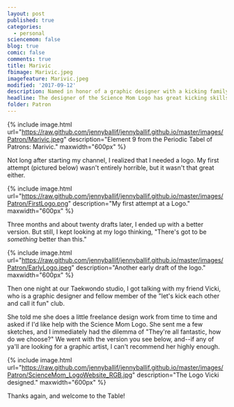 ```yaml
---
layout: post
published: true
categories:
  - personal
sciencemom: false
blog: true
comic: false
comments: true
title: Marivic
fbimage: Marivic.jpeg
imagefeature: Marivic.jpeg
modified: '2017-09-12'
description: Named in honor of a graphic designer with a kicking family.
headline: The designer of the Science Mom Logo has great kicking skills too.
folder: Patron
---
```

{% include image.html url="https://raw.github.com/jennyballif/jennyballif.github.io/master/images/Patron/Marivic.jpeg" description="Element 9 from the Periodic Tabel of Patrons: Marivic." maxwidth="600px" %}

Not long after starting my channel, I realized that I needed a logo. My first attempt (pictured below) wasn't entirely horrible, but it wasn't that great either.

{% include image.html url="https://raw.github.com/jennyballif/jennyballif.github.io/master/images/Patron/FirstLogo.png" description="My first attempt at a Logo." maxwidth="600px" %}

Three months and about twenty drafts later, I ended up with a better version. But still, I kept looking at my logo thinking, "There's got to be _something_ better than this." 

{% include image.html url="https://raw.github.com/jennyballif/jennyballif.github.io/master/images/Patron/EarlyLogo.jpeg" description="Another early draft of the logo." maxwidth="600px" %}

Then one night at our Taekwondo studio, I got talking with my friend Vicki, who is a graphic designer and fellow member of the "let's kick each other and call it fun" club. 

She told me she does a little freelance design work from time to time and asked if I'd like help with the Science Mom Logo. She sent me a few sketches, and I immediately had the dilemma of "They're all fantastic, how do we choose?" We went with the version you see below, and--if any of ya'll are looking for a graphic artist, I can't recommend her highly enough. 

{% include image.html url="https://raw.github.com/jennyballif/jennyballif.github.io/master/images/Patron/ScienceMom_LogoWebsite_RGB.jpg" description="The Logo Vicki designed." maxwidth="600px" %}

Thanks again, and welcome to the Table! 
